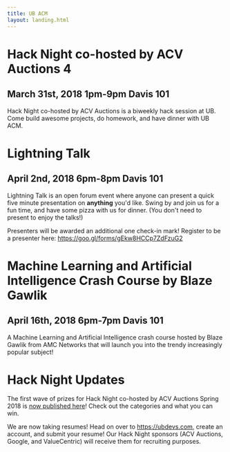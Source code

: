 ```yaml
---
title: UB ACM
layout: landing.html
---
```


# Hack Night co-hosted by ACV Auctions 4
## March 31st, 2018 1pm-9pm Davis 101
Hack Night co-hosted by ACV Auctions is a biweekly hack session at UB. Come build awesome projects, do homework, and have dinner with UB ACM.


# Lightning Talk
## April 2nd, 2018 6pm-8pm Davis 101
Lightning Talk is an open forum event where anyone can present a quick five minute presentation on <strong>anything</strong> you'd like. Swing by and join us for a fun time, and have some pizza with us for dinner. (You don't need to present to enjoy the talks!)

Presenters will be awarded an additional one check-in mark! Register to be a presenter here: <a href="https://goo.gl/forms/gEkw8HCCp7ZdFzuG2" target="_blank">https://goo.gl/forms/gEkw8HCCp7ZdFzuG2</a>

# Machine Learning and Artificial Intelligence Crash Course by Blaze Gawlik
## April 16th, 2018 6pm-7pm Davis 101
A Machine Learning and Artificial Intelligence crash course hosted by Blaze Gawlik from AMC Networks that will launch you into the trendy increasingly popular subject!

# Hack Night Updates
The first wave of prizes for Hack Night co-hosted by ACV Auctions Spring 2018 is [now published here](/hack#prizes)! Check out the categories and what you can win.

We are now taking resumes! Head on over to <a href="https://ubdevs.com" target="_blank">https://ubdevs.com</a>, create an account, and submit your resume! Our Hack Night sponsors (ACV Auctions, Google, and ValueCentric) will receive them for recruiting purposes.
